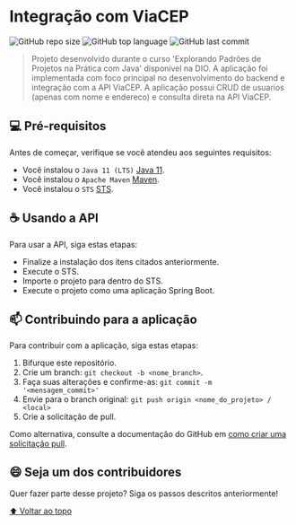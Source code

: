 # Integração com ViaCEP

<!---Esses são exemplos. Veja https://shields.io para outras pessoas ou para personalizar este conjunto de escudos. Você pode querer incluir dependências, status do projeto e informações de licença aqui--->

![GitHub repo size](https://img.shields.io/github/repo-size/mateuussilvapb/integrando_via_cep?style=plastic)
![GitHub top language](https://img.shields.io/github/languages/top/mateuussilvapb/integrando_via_cep?style=plastic)
![GitHub last commit](https://img.shields.io/github/last-commit/mateuussilvapb/integrando_via_cep?style=plastic)

> Projeto desenvolvido durante o curso 'Explorando Padrões de Projetos na Prática com Java' disponível na DIO.
> A aplicação foi implementada com foco principal no desenvolvimento do backend e integração com a API ViaCEP.
> A aplicação possui CRUD de usuarios (apenas com nome e endereco) e consulta direta na API ViaCEP.

## 💻 Pré-requisitos

Antes de começar, verifique se você atendeu aos seguintes requisitos:
<!---Estes são apenas requisitos de exemplo. Adicionar, duplicar ou remover conforme necessário--->
* Você instalou o `Java 11 (LTS)` [Java 11](https://www.oracle.com/br/java/technologies/javase/jdk11-archive-downloads.html). 
* Você instalou o `Apache Maven` [Maven](https://maven.apache.org/download.cgi).
* Você instalou o `STS` [STS](https://spring.io/tools).

## ☕ Usando a API

Para usar a API, siga estas etapas:

* Finalize a instalação dos itens citados anteriormente.
* Execute o STS.
* Importe o projeto para dentro do STS.
* Execute o projeto como uma aplicação Spring Boot.

## 📫 Contribuindo para a aplicação
<!---Se o seu README for longo ou se você tiver algum processo ou etapas específicas que deseja que os contribuidores sigam, considere a criação de um arquivo CONTRIBUTING.md separado--->
Para contribuir com a aplicação, siga estas etapas:

1. Bifurque este repositório.
2. Crie um branch: `git checkout -b <nome_branch>`.
3. Faça suas alterações e confirme-as: `git commit -m '<mensagem_commit>'`
4. Envie para o branch original: `git push origin <nome_do_projeto> / <local>`
5. Crie a solicitação de pull.

Como alternativa, consulte a documentação do GitHub em [como criar uma solicitação pull](https://help.github.com/en/github/collaborating-with-issues-and-pull-requests/creating-a-pull-request).

## 😄 Seja um dos contribuidores<br>

Quer fazer parte desse projeto? Siga os passos descritos anteriormente!

[⬆ Voltar ao topo](#Integração-com-ViaCEP)<br>
